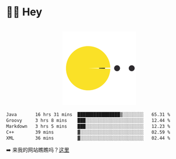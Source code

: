 
# 👋🏻 Hey
<div align="center">
	<br>
	<img src="https://raw.githubusercontent.com/Aniket965/Aniket965/master/pacman.svg?sanitize=true" width="200" height="200">
	<br>
</div>

<!--START_SECTION:waka-->
```text
Java       16 hrs 31 mins  ████████████████▒░░░░░░░░   65.31 % 
Groovy     3 hrs 8 mins    ███░░░░░░░░░░░░░░░░░░░░░░   12.44 % 
Markdown   3 hrs 5 mins    ███░░░░░░░░░░░░░░░░░░░░░░   12.23 % 
C++        39 mins         ▓░░░░░░░░░░░░░░░░░░░░░░░░   02.59 % 
XML        36 mins         ▓░░░░░░░░░░░░░░░░░░░░░░░░   02.44 % 
```
<!--END_SECTION:waka-->

 ➡️  来我的网站瞧瞧吗？[这里](https://www.shaolongfei.com)
